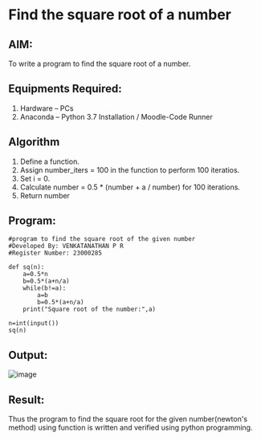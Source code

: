 # Find the square root of a number

## AIM:
To write a program to find the square root of a number.

## Equipments Required:
1. Hardware – PCs
2. Anaconda – Python 3.7 Installation / Moodle-Code Runner

## Algorithm
1. Define a function.
2. Assign number_iters = 100 in the function to perform 100 iteratios.
3. Set i = 0.
4. Calculate  number = 0.5 * (number + a / number) for 100 iterations.
5. Return number

## Program:
```
#program to find the square root of the given number
#Developed By: VENKATANATHAN P R
#Register Number: 23000285

def sq(n):
    a=0.5*n
    b=0.5*(a+n/a)
    while(b!=a):
        a=b
        b=0.5*(a+n/a)
    print("Square root of the number:",a)

n=int(input())
sq(n)
```

## Output:
![image](https://github.com/23000285/Square-root-of-a-number/assets/138970859/53792b95-e503-4c27-b893-3f7877dd85a6)


## Result:
Thus the program to find the square root for the given number(newton's method) using function is written and verified using python programming.

